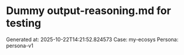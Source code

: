 # Dummy output-reasoning.md for testing
Generated at: 2025-10-22T14:21:52.824573
Case: my-ecosys
Persona: persona-v1
